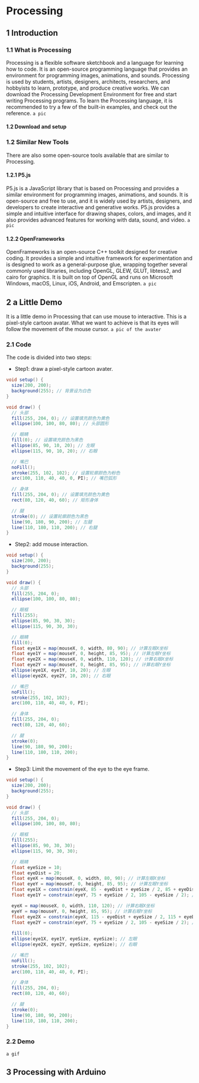 # Processing
## 1 Introduction
### 1.1 What is Processing
Processing is a flexible software sketchbook and a language for learning how to code. It is an open-source programming language that provides an environment for programming images, animations, and sounds. Processing is used by students, artists, designers, architects, researchers, and hobbyists to learn, prototype, and produce creative works. We can download the Processing Development Environment for free and start writing Processing programs. To learn the Processing language, it is recommended to try a few of the built-in examples, and check out the reference. 
`a pic`
#### 1.2 Download and setup

### 1.2 Similar New Tools
There are also some open-source tools available that are similar to Processing.
#### 1.2.1  P5.js
P5.js is a JavaScript library that is based on Processing and provides a similar environment for programming images, animations, and sounds. It is open-source and free to use, and it is widely used by artists, designers, and developers to create interactive and generative works. P5.js provides a simple and intuitive interface for drawing shapes, colors, and images, and it also provides advanced features for working with data, sound, and video.
`a pic`
#### 1.2.2 OpenFrameworks
OpenFrameworks is an open-source C++ toolkit designed for creative coding. It provides a simple and intuitive framework for experimentation and is designed to work as a general-purpose glue, wrapping together several commonly used libraries, including OpenGL, GLEW, GLUT, libtess2, and cairo for graphics. It is built on top of OpenGL and runs on Microsoft Windows, macOS, Linux, iOS, Android, and Emscripten.
`a pic`
## 2 a Little Demo
It is a little demo in Processing that can use mouse to interactive.
This is a pixel-style cartoon avatar. What we want to achieve is that its eyes will follow the movement of the mouse cursor.
`a pic of the avater`
### 2.1 Code
The code is divided into two steps:
- Step1: draw a pixel-style cartoon avater.
```java
void setup() {
  size(200, 200);
  background(255); // 背景设为白色
}

void draw() {
  // 头部
  fill(255, 204, 0); // 设置填充颜色为黄色
  ellipse(100, 100, 80, 80); // 头部圆形

  // 眼睛
  fill(0); // 设置填充颜色为黑色
  ellipse(85, 90, 10, 20); // 左眼
  ellipse(115, 90, 10, 20); // 右眼

  // 嘴巴
  noFill();
  stroke(255, 102, 102); // 设置轮廓颜色为粉色
  arc(100, 110, 40, 40, 0, PI); // 嘴巴弧形

  // 身体
  fill(255, 204, 0); // 设置填充颜色为黄色
  rect(80, 120, 40, 60); // 矩形身体

  // 腿
  stroke(0); // 设置轮廓颜色为黑色
  line(90, 180, 90, 200); // 左腿
  line(110, 180, 110, 200); // 右腿
}
```
- Step2: add mouse interaction.
```java
void setup() {
  size(200, 200);
  background(255);
}

void draw() {
  // 头部
  fill(255, 204, 0);
  ellipse(100, 100, 80, 80);

  // 眼框
  fill(255);
  ellipse(85, 90, 30, 30);
  ellipse(115, 90, 30, 30);

  // 眼睛
  fill(0);
  float eye1X = map(mouseX, 0, width, 80, 90); // 计算左眼X坐标
  float eye1Y = map(mouseY, 0, height, 85, 95); // 计算左眼Y坐标
  float eye2X = map(mouseX, 0, width, 110, 120); // 计算右眼X坐标
  float eye2Y = map(mouseY, 0, height, 85, 95); // 计算右眼Y坐标
  ellipse(eye1X, eye1Y, 10, 20); // 左眼
  ellipse(eye2X, eye2Y, 10, 20); // 右眼

  // 嘴巴
  noFill();
  stroke(255, 102, 102);
  arc(100, 110, 40, 40, 0, PI);

  // 身体
  fill(255, 204, 0);
  rect(80, 120, 40, 60);

  // 腿
  stroke(0);
  line(90, 180, 90, 200);
  line(110, 180, 110, 200);
}
```
- Step3: Limit the movement of the eye to the eye frame.
```java
void setup() {
  size(200, 200);
  background(255);
}

void draw() {
  // 头部
  fill(255, 204, 0);
  ellipse(100, 100, 80, 80);

  // 眼框
  fill(255);
  ellipse(85, 90, 30, 30);
  ellipse(115, 90, 30, 30);

  // 眼睛
  float eyeSize = 10;
  float eyeDist = 20;
  float eyeX = map(mouseX, 0, width, 80, 90); // 计算左眼X坐标
  float eyeY = map(mouseY, 0, height, 85, 95); // 计算左眼Y坐标
  float eye1X = constrain(eyeX, 85 - eyeDist + eyeSize / 2, 85 + eyeDist - eyeSize / 2); // 左眼X坐标限制在眼框内
  float eye1Y = constrain(eyeY, 75 + eyeSize / 2, 105 - eyeSize / 2); // 左眼Y坐标限制在眼框内

  eyeX = map(mouseX, 0, width, 110, 120); // 计算右眼X坐标
  eyeY = map(mouseY, 0, height, 85, 95); // 计算右眼Y坐标
  float eye2X = constrain(eyeX, 115 - eyeDist + eyeSize / 2, 115 + eyeDist - eyeSize / 2); // 右眼X坐标限制在眼框内
  float eye2Y = constrain(eyeY, 75 + eyeSize / 2, 105 - eyeSize / 2); // 右眼Y坐标限制在眼框内
  
  fill(0);
  ellipse(eye1X, eye1Y, eyeSize, eyeSize); // 左眼
  ellipse(eye2X, eye2Y, eyeSize, eyeSize); // 右眼

  // 嘴巴
  noFill();
  stroke(255, 102, 102);
  arc(100, 110, 40, 40, 0, PI);

  // 身体
  fill(255, 204, 0);
  rect(80, 120, 40, 60);

  // 腿
  stroke(0);
  line(90, 180, 90, 200);
  line(110, 180, 110, 200);
}
```
### 2.2 Demo
`a gif`
## 3 Processing with Arduino
